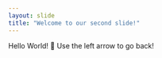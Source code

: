 ```yaml
---
layout: slide
title: "Welcome to our second slide!"
---
```

Hello World! 🤖
Use the left arrow to go back!
